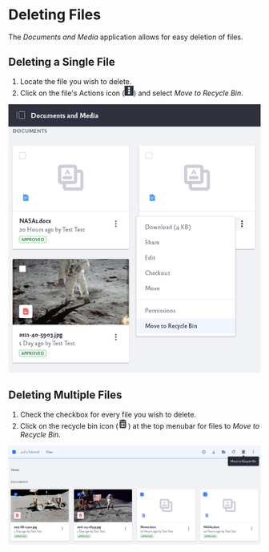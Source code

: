 # Deleting Files

The *Documents and Media* application allows for easy deletion of files.

## Deleting a Single File

1. Locate the file you wish to delete.
2. Click on the file's Actions icon (![Actions](../../../images/icon-options.png)) and select *Move to Recycle Bin*.

![Deleting files requires a move to the recycle bin first.](deleting-files/images/01.png)

## Deleting Multiple Files

1. Check the checkbox for every file you wish to delete.
2. Click on the recycle bin icon (![Trash](../../../images/icon-app-trash.png)) at the top menubar for files to *Move to Recycle Bin*.

![You can select multiple files and delete them.](deleting-files/images/02.png)
